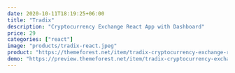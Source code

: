 ```yaml
---
date: 2020-10-11T18:19:25+06:00
title: "Tradix"
description: "Cryptocurrency Exchange React App with Dashboard"
price: 29
categories: ["react"]
image: "products/tradix-react.jpeg"
product: "https://themeforest.net/item/tradix-cryptocurrency-exchange-react-app/25721963"
demo: "https://preview.themeforest.net/item/tradix-cryptocurrency-exchange-react-app/full_screen_preview/25721963"
---
```


